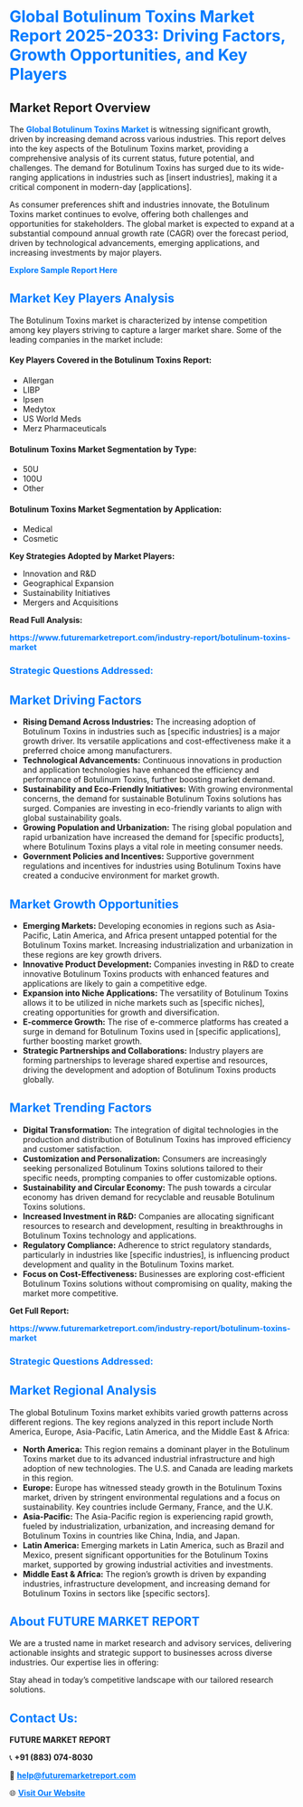<h1 style="color: #007BFF;">Global Botulinum Toxins Market Report 2025-2033: Driving Factors, Growth Opportunities, and Key Players</h1>

<section id="overview">
<h2>Market Report Overview</h2>
<p>The <a href="https://www.futuremarketreport.com/industry-report/botulinum-toxins-market" style="color: #007BFF; text-decoration: none;"><strong>Global Botulinum Toxins Market</strong></a> is witnessing significant growth, driven by increasing demand across various industries. This report delves into the key aspects of the Botulinum Toxins market, providing a comprehensive analysis of its current status, future potential, and challenges. The demand for Botulinum Toxins has surged due to its wide-ranging applications in industries such as [insert industries], making it a critical component in modern-day [applications].</p>
<p>As consumer preferences shift and industries innovate, the Botulinum Toxins market continues to evolve, offering both challenges and opportunities for stakeholders. The global market is expected to expand at a substantial compound annual growth rate (CAGR) over the forecast period, driven by technological advancements, emerging applications, and increasing investments by major players.</p>
</section>

<section id="overview">
<p><a href="https://www.futuremarketreport.com/request-sample/reportId=80445" style="color: #007BFF; text-decoration: none;"><strong>Explore Sample Report Here</strong></a></p>
</section>

<section id="key-players">
<h2 style="color: #007BFF;">Market Key Players Analysis</h2>
<p>The Botulinum Toxins market is characterized by intense competition among key players striving to capture a larger market share. Some of the leading companies in the market include:</p>
<h4>Key Players Covered in the Botulinum Toxins Report:</h4>
<ul><li>Allergan</li><li>LIBP</li><li>Ipsen</li><li>Medytox</li><li>US World Meds</li><li>Merz Pharmaceuticals</li></ul>
<h4>Botulinum Toxins Market Segmentation by Type:</h4>
<ul><li>50U</li><li>100U</li><li>Other</li></ul>

<h4>Botulinum Toxins Market Segmentation by Application:</h4>
<ul><li>Medical</li><li>Cosmetic</li></ul>
<p><strong>Key Strategies Adopted by Market Players:</strong></p>
<ul>
<li>Innovation and R&D</li>
<li>Geographical Expansion</li>
<li>Sustainability Initiatives</li>
<li>Mergers and Acquisitions</li>
</ul>
</section>

<section>
<p><strong>Read Full Analysis: </strong></p><a href="https://www.futuremarketreport.com/industry-report/botulinum-toxins-market" style="color: #007BFF; text-decoration: none;"><strong>https://www.futuremarketreport.com/industry-report/botulinum-toxins-market</strong></a>
<h3 style="color: #007BFF;">Strategic Questions Addressed:</h3>
</section>

<section id="driving-factors">
<h2 style="color: #007BFF;">Market Driving Factors</h2>
<ul>
<li><strong>Rising Demand Across Industries:</strong> The increasing adoption of Botulinum Toxins in industries such as [specific industries] is a major growth driver. Its versatile applications and cost-effectiveness make it a preferred choice among manufacturers.</li>
<li><strong>Technological Advancements:</strong> Continuous innovations in production and application technologies have enhanced the efficiency and performance of Botulinum Toxins, further boosting market demand.</li>
<li><strong>Sustainability and Eco-Friendly Initiatives:</strong> With growing environmental concerns, the demand for sustainable Botulinum Toxins solutions has surged. Companies are investing in eco-friendly variants to align with global sustainability goals.</li>
<li><strong>Growing Population and Urbanization:</strong> The rising global population and rapid urbanization have increased the demand for [specific products], where Botulinum Toxins plays a vital role in meeting consumer needs.</li>
<li><strong>Government Policies and Incentives:</strong> Supportive government regulations and incentives for industries using Botulinum Toxins have created a conducive environment for market growth.</li>
</ul>
</section>

<section id="growth-opportunities">
<h2 style="color: #007BFF;">Market Growth Opportunities</h2>
<ul>
<li><strong>Emerging Markets:</strong> Developing economies in regions such as Asia-Pacific, Latin America, and Africa present untapped potential for the Botulinum Toxins market. Increasing industrialization and urbanization in these regions are key growth drivers.</li>
<li><strong>Innovative Product Development:</strong> Companies investing in R&D to create innovative Botulinum Toxins products with enhanced features and applications are likely to gain a competitive edge.</li>
<li><strong>Expansion into Niche Applications:</strong> The versatility of Botulinum Toxins allows it to be utilized in niche markets such as [specific niches], creating opportunities for growth and diversification.</li>
<li><strong>E-commerce Growth:</strong> The rise of e-commerce platforms has created a surge in demand for Botulinum Toxins used in [specific applications], further boosting market growth.</li>
<li><strong>Strategic Partnerships and Collaborations:</strong> Industry players are forming partnerships to leverage shared expertise and resources, driving the development and adoption of Botulinum Toxins products globally.</li>
</ul>
</section>

<section id="trending-factors">
<h2 style="color: #007BFF;">Market Trending Factors</h2>
<ul>
<li><strong>Digital Transformation:</strong> The integration of digital technologies in the production and distribution of Botulinum Toxins has improved efficiency and customer satisfaction.</li>
<li><strong>Customization and Personalization:</strong> Consumers are increasingly seeking personalized Botulinum Toxins solutions tailored to their specific needs, prompting companies to offer customizable options.</li>
<li><strong>Sustainability and Circular Economy:</strong> The push towards a circular economy has driven demand for recyclable and reusable Botulinum Toxins solutions.</li>
<li><strong>Increased Investment in R&D:</strong> Companies are allocating significant resources to research and development, resulting in breakthroughs in Botulinum Toxins technology and applications.</li>
<li><strong>Regulatory Compliance:</strong> Adherence to strict regulatory standards, particularly in industries like [specific industries], is influencing product development and quality in the Botulinum Toxins market.</li>
<li><strong>Focus on Cost-Effectiveness:</strong> Businesses are exploring cost-efficient Botulinum Toxins solutions without compromising on quality, making the market more competitive.</li>
</ul>
</section>

<section>
<p><strong>Get Full Report: </strong></p><a href="https://www.futuremarketreport.com/industry-report/botulinum-toxins-market" style="color: #007BFF; text-decoration: none;"><strong>https://www.futuremarketreport.com/industry-report/botulinum-toxins-market</strong></a>
<h3 style="color: #007BFF;">Strategic Questions Addressed:</h3>
</section>


<section id="regional-analysis">
<h2 style="color: #007BFF;">Market Regional Analysis</h2>
<p>The global Botulinum Toxins market exhibits varied growth patterns across different regions. The key regions analyzed in this report include North America, Europe, Asia-Pacific, Latin America, and the Middle East & Africa:</p>
<ul>
<li><strong>North America:</strong> This region remains a dominant player in the Botulinum Toxins market due to its advanced industrial infrastructure and high adoption of new technologies. The U.S. and Canada are leading markets in this region.</li>
<li><strong>Europe:</strong> Europe has witnessed steady growth in the Botulinum Toxins market, driven by stringent environmental regulations and a focus on sustainability. Key countries include Germany, France, and the U.K.</li>
<li><strong>Asia-Pacific:</strong> The Asia-Pacific region is experiencing rapid growth, fueled by industrialization, urbanization, and increasing demand for Botulinum Toxins in countries like China, India, and Japan.</li>
<li><strong>Latin America:</strong> Emerging markets in Latin America, such as Brazil and Mexico, present significant opportunities for the Botulinum Toxins market, supported by growing industrial activities and investments.</li>
<li><strong>Middle East & Africa:</strong> The region’s growth is driven by expanding industries, infrastructure development, and increasing demand for Botulinum Toxins in sectors like [specific sectors].</li>
</ul>
</section>

<footer>
<h2 style="color: #007BFF;">About FUTURE MARKET REPORT</h2>
<p>We are a trusted name in market research and advisory services, delivering actionable insights and strategic support to businesses across diverse industries. Our expertise lies in offering:</p>

<p>Stay ahead in today’s competitive landscape with our tailored research solutions.</p>

<h2 style="color: #007BFF;">Contact Us:</h2>
<p><strong>FUTURE MARKET REPORT</strong></p>
<p>📞 <strong>+91 (883) 074-8030</strong></p>
<p>📧 <strong><a href="mailto:help@futuremarketreport.com" style="color: #007BFF;">help@futuremarketreport.com</a></strong></p>
<p>🌐 <strong><a href="https://www.futuremarketreport.com/" style="color: #007BFF;">Visit Our Website</a></strong></p>
</footer>
